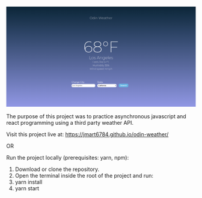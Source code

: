 ![screen shot](screenshot.png)

The purpose of this project was to practice asynchronous javascript and react programming using a third party weather API.

Visit this project live at: https://jmart6784.github.io/odin-weather/

OR

Run the project locally (prerequisites: yarn, npm):

1. Download or clone the repository.
2. Open the terminal inside the root of the project and run:
2. yarn install
3. yarn start